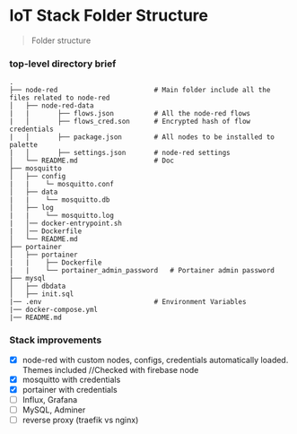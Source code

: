 IoT Stack Folder Structure
============================

> Folder structure

### top-level directory brief

    .               
    ├── node-red                        # Main folder include all the files related to node-red
    │   ├── node-red-data               
    |   |       ├── flows.json          # All the node-red flows
    |   │       ├── flows_cred.son      # Encrypted hash of flow credentials
    |   │       ├── package.json        # All nodes to be installed to palette
    |   │       ├── settings.json       # node-red settings     
    │   └── README.md                   # Doc     
    ├── mosquitto                        
    │   ├── config               
    |   |    └─ mosquitto.conf         
    │   ├── data               
    |   |    └── mosquitto.db
    │   ├── log               
    |   |    └── mosquitto.log
    |   │── docker-entrypoint.sh      
    |   │── Dockerfile                      
    │   └── README.md  
    ├── portainer                       
    │   ├── portainer                 
    |   |    ├── Dockerfile           
    |   |    └── portainer_admin_password   # Portainer admin password
    ├── mysql 
    │   ├── dbdata
    │   ├── init.sql        
    |── .env                            # Environment Variables
    |── docker-compose.yml
    |── README.md

### Stack improvements

- [x] node-red with custom nodes, configs, credentials automatically loaded. Themes included //Checked with firebase node
- [x] mosquitto with credentials
- [x] portainer with credentials
- [ ] Influx, Grafana
- [ ] MySQL, Adminer
- [ ] reverse proxy (traefik vs nginx)
